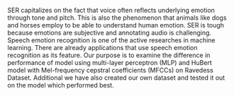 SER capitalizes on the fact that voice often reflects underlying emotion through tone and pitch. This is also the phenomenon that animals like dogs and horses employ to be able to understand human emotion. SER is tough because emotions are subjective and annotating audio is challenging.
Speech emotion recognition is one of the active researches in machine learning. There are already applications that use speech emotion recognition as its feature. 
Our purpose is to examine the difference in performance of model using multi-layer perceptron (MLP) and HuBert model with Mel-frequency cepstral coefficients (MFCCs) on Ravedess Dataset.
Additional we have also created our own dataset and tested it out on the model which performed best.
